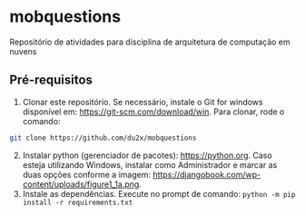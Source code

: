 # mobquestions
Repositório de atividades para disciplina de arquitetura de computação em nuvens


## Pré-requisitos

1. Clonar este repositório. Se necessário, instale o Git for windows disponível em: https://git-scm.com/download/win. Para clonar, rode o comando: 
```sh
git clone https://github.com/du2x/mobquestions
```
2. Instalar python (gerenciador de pacotes): https://python.org. Caso esteja utilizando Windows, instalar como Administrador e marcar as duas opções conforme a imagem: https://djangobook.com/wp-content/uploads/figure1_1a.png. 
3. Instale as dependências. Execute no prompt de comando: `python -m pip install -r requirements.txt`


